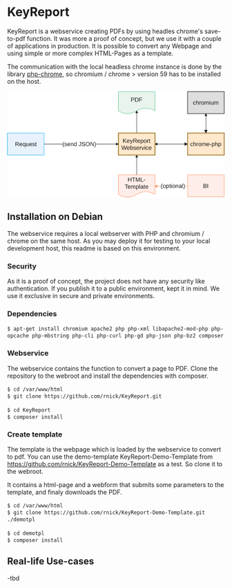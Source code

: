 # KeyReport

KeyReport is a webservice creating PDFs by using headles chrome's save-to-pdf function. It was more a proof of concept, but we use it with a couple of applications in production. It is possible to convert any Webpage and using simple or more complex HTML-Pages as a template. 

The communication with the local headless chrome instance is done by the library [php-chrome](https://github.com/chrome-php/chrome), so chromium / chrome > version 59 has to be installed on the host.

![Schema](./doc/KeyReport-Schema.png)

## Installation on Debian

The webservice requires a local webserver with PHP and chromium / chrome on the same host. As you may deploy it for testing to your local development host, this readme is based on this environment.

### Security

As it is a proof of concept, the project does not have any security like authentication. If you publish it to a public environment, kept it in mind. We use it exclusive in secure and private environments.

### Dependencies

```console
$ apt-get install chromium apache2 php php-xml libapache2-mod-php php-opcache php-mbstring php-cli php-curl php-gd php-json php-bz2 composer
```

### Webservice
The webservice contains the function to convert a page to PDF. Clone the repository to the webroot and install the dependencies with composer.

```console
$ cd /var/www/html
$ git clone https://github.com/rnick/KeyReport.git

$ cd KeyReport
$ composer install
```

### Create template
The template is the webpage which is loaded by the webservice to convert to pdf. You can use the demo-template KeyReport-Demo-Template from https://github.com/rnick/KeyReport-Demo-Template as a test. So clone it to the webroot.

It contains a html-page and a webform that submits some parameters to the template, and finaly downloads the PDF.

```console
$ cd /var/www/html
$ git clone https://github.com/rnick/KeyReport-Demo-Template.git ./demotpl

$ cd demotpl
$ composer install
```

## Real-life Use-cases

-tbd